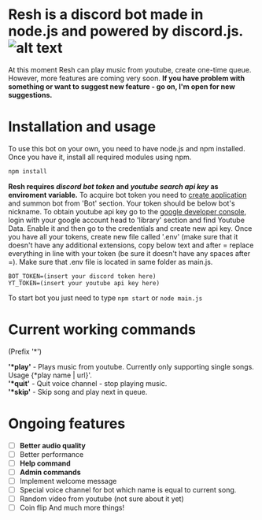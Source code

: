 # Resh is a discord bot made in node.js and powered by discord.js. ![alt text](https://i.imgur.com/slj8lf4.png)



At this moment Resh can play music from youtube, create one-time queue. 
However, more features are coming very soon.
__If you have problem with something or want to suggest new feature - go on, I'm open for new suggestions.__


# Installation and usage

To use this bot on your own, you need to have node.js and npm installed.
Once you have it, install all required modules using npm.
```bash
npm install
```
**Resh requires _discord bot token_ and _youtube search api key_ as enviroment variable.**
To acquire bot token you need to [create application](https://discordapp.com/developers/applications/#top) and summon bot from 'Bot' section. Your token should be below bot's nickname.
To obtain youtube api key go to the [google developer console](https://console.developers.google.com), login with your google account head to 'library' section and find Youtube Data. Enable it and then go to the credentials and create new api key.
Once you have all your tokens, create new file called '.env' (make sure that it doesn't have any additional extensions, copy below
text and after = replace everything in line with your token (be sure it doesn't have any spaces after =).
Make sure that .env file is located in same folder as main.js.

```
BOT_TOKEN=(insert your discord token here)
YT_TOKEN=(insert your youtube api key here)
```

To start bot you just need to type ``` npm start ``` or ``` node main.js ```
# Current working commands
(Prefix '*')

__'*play'__ - Plays music from youtube. Currently only supporting single songs. Usage {*play name | url}'. </br>
__'*quit'__ - Quit voice channel - stop playing music. </br>
__'*skip'__ - Skip song and play next in queue.


# Ongoing features

- [ ] **Better audio quality**
- [ ] Better performance
- [ ] **Help command**
- [ ] **Admin commands**
- [ ] Implement welcome message
- [ ] Special voice channel for bot which name is equal to current song.
- [ ] Random video from youtube (not sure about it yet)
- [ ] Coin flip
And much more things!
